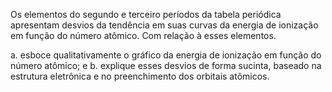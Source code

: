 Os elementos do segundo e terceiro períodos da tabela periódica apresentam desvios da tendência em suas curvas da energia de ionização em função do número atômico. Com relação à esses elementos.

a. esboce qualitativamente o gráfico da energia de ionização em função do número atômico; e
b. explique esses desvios de forma sucinta, baseado na estrutura eletrônica e no preenchimento dos orbitais atômicos.
